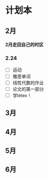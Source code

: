 # 计划本

## 2月

#### 2月走回自己的时区

### 2.24

* [ ] 运动
* [ ] 雅思单词
* [ ] 线性代数的作业
* [ ] 论文的第一部分
* [ ] 学letex！

## 3月

## 4月

## 5月

## 6月
